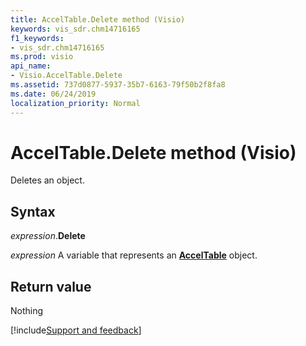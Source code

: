 ```yaml
---
title: AccelTable.Delete method (Visio)
keywords: vis_sdr.chm14716165
f1_keywords:
- vis_sdr.chm14716165
ms.prod: visio
api_name:
- Visio.AccelTable.Delete
ms.assetid: 737d0877-5937-35b7-6163-79f50b2f8fa8
ms.date: 06/24/2019
localization_priority: Normal
---
```



# AccelTable.Delete method (Visio)

Deletes an object.


## Syntax

_expression_.**Delete**

_expression_ A variable that represents an **[AccelTable](Visio.AccelTable.md)** object.


## Return value

Nothing

[!include[Support and feedback](~/includes/feedback-boilerplate.md)]